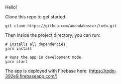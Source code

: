 Hello!

Clone this repo to get started:
```
git clone https://github.com/amandakoster/todo.git
```

Then inside the project directory, you can run:

```
# Installs all dependencies
yarn install

# Runs the app in development mode
yarn start

```

The app is deployed with Firebase here: (https://todo-392e9.firebaseapp.com/)